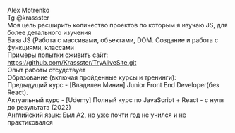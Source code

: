 Alex Motrenko <br>
Tg @krassster <br>
Моя цель расширить количество проектов по которым я изучаю JS, для более детального изучения <br>
База JS (Работа с массивами, объектами, DOM. Создание и работа с функциями, классами <br>
Примеры попытки оживить сайт:  https://github.com/Krassster/TryAliveSite.git <br>
Опыт работы отсудствует <br>
Образование (включая пройденные курсы и тренинги): <br>
      Предыдущий курс - [Владилен Минин] Junior Front End Developer(без React). <br>
      Актуальный курс - [Udemy] Полный курс по JavaScript + React - с нуля до результата (2022) <br>
Английский язык: Был А2, но уже почти год не учился и не практиковался <br>
